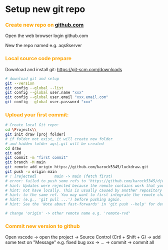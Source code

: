 # Setup new git repo
### <span style="color:orange;">**Create new repo on [github.com](http://github.com)**</span>

Open the web browser login github.com

New the repo named e.g. aqs8server
### <span style="color:orange;">**Local source code prepare**</span>

Download and install git: https://git-scm.com/downloads
```bash
# download git and setup
git --version
git config --global --list
git config --global user.name "xxx"
git config --global user.email "xxx.email.com"
git config --global user.password "xxx"
```
### <span style="color:orange;">**Upload your first commit:**</span>

```bash
# Create local Git repo:
cd \Projects\\
git init draw [proj folder]
# if folder not exist, it will create new folder
# and hidden folder aqs\.git will be created
cd draw
git add .
git commit -m "first commit"
git branch -M main
git remote add origin https://github.com/karock5345/luckdraw.git
git push -u origin main
# ! [rejected]        main -> main (fetch first)
# error: failed to push some refs to 'https://github.com/karock5345/djchannels4.git'
# hint: Updates were rejected because the remote contains work that you do
# hint: not have locally. This is usually caused by another repository pushing
# hint: to the same ref. You may want to first integrate the remote changes
# hint: (e.g., 'git pull ...') before pushing again.
# hint: See the 'Note about fast-forwards' in 'git push --help' for details.

# change 'origin' -> other remote name e.g. 'remote-rvd'
```
### <span style="color:orange;">**Commit new version to github**</span>

Open vscode -> open the project -> Source Control (Crtl + Shift + G) -> add some text on "Message" e.g. fixed bug xxx -> ... -> commit -> commit all

